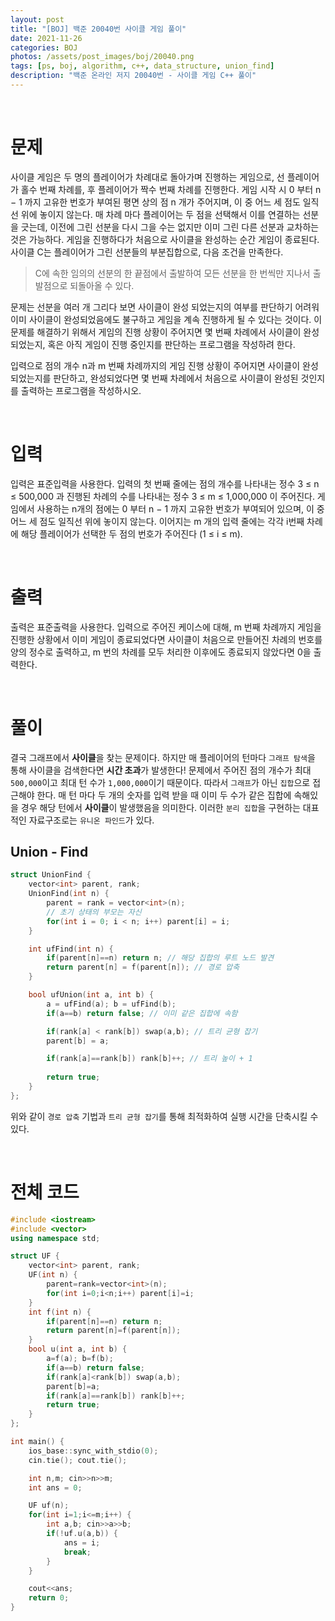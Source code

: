 ```yaml
---
layout: post
title: "[BOJ] 백준 20040번 사이클 게임 풀이"
date: 2021-11-26
categories: BOJ
photos: /assets/post_images/boj/20040.png
tags: [ps, boj, algorithm, c++, data_structure, union_find]
description: "백준 온라인 저지 20040번 - 사이클 게임 C++ 풀이"
---
```


<br>

# 문제

사이클 게임은 두 명의 플레이어가 차례대로 돌아가며 진행하는 게임으로, 선 플레이어가 홀수 번째 차례를, 후 플레이어가 짝수 번째 차례를 진행한다. 게임 시작 시 0 부터 n − 1 까지 고유한 번호가 부여된 평면 상의 점 n 개가 주어지며, 이 중 어느 세 점도 일직선 위에 놓이지 않는다. 매 차례 마다 플레이어는 두 점을 선택해서 이를 연결하는 선분을 긋는데, 이전에 그린 선분을 다시 그을 수는 없지만 이미 그린 다른 선분과 교차하는 것은 가능하다. 게임을 진행하다가 처음으로 사이클을 완성하는 순간 게임이 종료된다. 사이클 C는 플레이어가 그린 선분들의 부분집합으로, 다음 조건을 만족한다.

> C에 속한 임의의 선분의 한 끝점에서 출발하여 모든 선분을 한 번씩만 지나서 출발점으로 되돌아올 수 있다.

문제는 선분을 여러 개 그리다 보면 사이클이 완성 되었는지의 여부를 판단하기 어려워 이미 사이클이 완성되었음에도 불구하고 게임을 계속 진행하게 될 수 있다는 것이다. 이 문제를 해결하기 위해서 게임의 진행 상황이 주어지면 몇 번째 차례에서 사이클이 완성되었는지, 혹은 아직 게임이 진행 중인지를 판단하는 프로그램을 작성하려 한다.

입력으로 점의 개수 n과 m 번째 차례까지의 게임 진행 상황이 주어지면 사이클이 완성 되었는지를 판단하고, 완성되었다면 몇 번째 차례에서 처음으로 사이클이 완성된 것인지를 출력하는 프로그램을 작성하시오.

<br>

# 입력

입력은 표준입력을 사용한다. 입력의 첫 번째 줄에는 점의 개수를 나타내는 정수 3 ≤ n ≤ 500,000 과 진행된 차례의 수를 나타내는 정수 3 ≤ m ≤ 1,000,000 이 주어진다. 게임에서 사용하는 n개의 점에는 0 부터 n − 1 까지 고유한 번호가 부여되어 있으며, 이 중 어느 세 점도 일직선 위에 놓이지 않는다. 이어지는 m 개의 입력 줄에는 각각 i번째 차례에 해당 플레이어가 선택한 두 점의 번호가 주어진다 (1 ≤ i ≤ m).

<br>

# 출력

출력은 표준출력을 사용한다. 입력으로 주어진 케이스에 대해, m 번째 차례까지 게임을 진행한 상황에서 이미 게임이 종료되었다면 사이클이 처음으로 만들어진 차례의 번호를 양의 정수로 출력하고, m 번의 차례를 모두 처리한 이후에도 종료되지 않았다면 0을 출력한다.

<br>

# 풀이

결국 그래프에서 **사이클**을 찾는 문제이다. 하지만 매 플레이어의 턴마다 `그래프 탐색`을 통해 사이클을 검색한다면 **시간 초과**가 발생한다! 문제에서 주어진 점의 개수가 최대 `500,000`이고 최대 턴 수가 `1,000,000`이기 때문이다. 따라서 `그래프`가 아닌 `집합`으로 접근해야 한다. 매 턴 마다 두 개의 숫자를 입력 받을 때 이미 두 수가 같은 집합에 속해있을 경우 해당 턴에서 **사이클**이 발생했음을 의미한다. 이러한 `분리 집합`을 구현하는 대표적인 자료구조로는 `유니온 파인드`가 있다.

## Union - Find

```c++
struct UnionFind {
    vector<int> parent, rank;
    UnionFind(int n) {
        parent = rank = vector<int>(n);
        // 초기 상태의 부모는 자신
        for(int i = 0; i < n; i++) parent[i] = i;
    }

    int ufFind(int n) {
        if(parent[n]==n) return n; // 해당 집합의 루트 노드 발견
        return parent[n] = f(parent[n]); // 경로 압축
    }

    bool ufUnion(int a, int b) {
        a = ufFind(a); b = ufFind(b);
        if(a==b) return false; // 이미 같은 집합에 속함

        if(rank[a] < rank[b]) swap(a,b); // 트리 균형 잡기
        parent[b] = a;

        if(rank[a]==rank[b]) rank[b]++; // 트리 높이 + 1
        
        return true;
    }
};
```
위와 같이 `경로 압축` 기법과 `트리 균형 잡기`를 통해 최적화하여 실행 시간을 단축시킬 수 있다.

<br>

# 전체 코드

```c++
#include <iostream>
#include <vector>
using namespace std;

struct UF {
    vector<int> parent, rank;
    UF(int n) {
        parent=rank=vector<int>(n);
        for(int i=0;i<n;i++) parent[i]=i;
    }
    int f(int n) {
        if(parent[n]==n) return n;
        return parent[n]=f(parent[n]);
    }
    bool u(int a, int b) {
        a=f(a); b=f(b);
        if(a==b) return false;
        if(rank[a]<rank[b]) swap(a,b);
        parent[b]=a;
        if(rank[a]==rank[b]) rank[b]++;
        return true;
    }
};

int main() {
    ios_base::sync_with_stdio(0);
    cin.tie(); cout.tie();

    int n,m; cin>>n>>m;
    int ans = 0;

    UF uf(n);   
    for(int i=1;i<=m;i++) {
        int a,b; cin>>a>>b;
        if(!uf.u(a,b)) {
            ans = i;
            break;
        }
    }

    cout<<ans;
    return 0;
}
```
